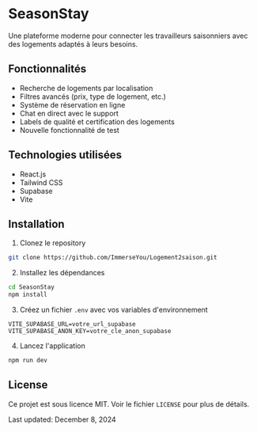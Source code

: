 # SeasonStay 

Une plateforme moderne pour connecter les travailleurs saisonniers avec des logements adaptés à leurs besoins.

## Fonctionnalités

- Recherche de logements par localisation
- Filtres avancés (prix, type de logement, etc.)
- Système de réservation en ligne
- Chat en direct avec le support
- Labels de qualité et certification des logements
- Nouvelle fonctionnalité de test

## Technologies utilisées

- React.js
- Tailwind CSS
- Supabase
- Vite

## Installation

1. Clonez le repository
```bash
git clone https://github.com/ImmerseYou/Logement2saison.git
```

2. Installez les dépendances
```bash
cd SeasonStay
npm install
```

3. Créez un fichier `.env` avec vos variables d'environnement
```env
VITE_SUPABASE_URL=votre_url_supabase
VITE_SUPABASE_ANON_KEY=votre_cle_anon_supabase
```

4. Lancez l'application
```bash
npm run dev
```

## License

Ce projet est sous licence MIT. Voir le fichier `LICENSE` pour plus de détails.

Last updated: December 8, 2024
